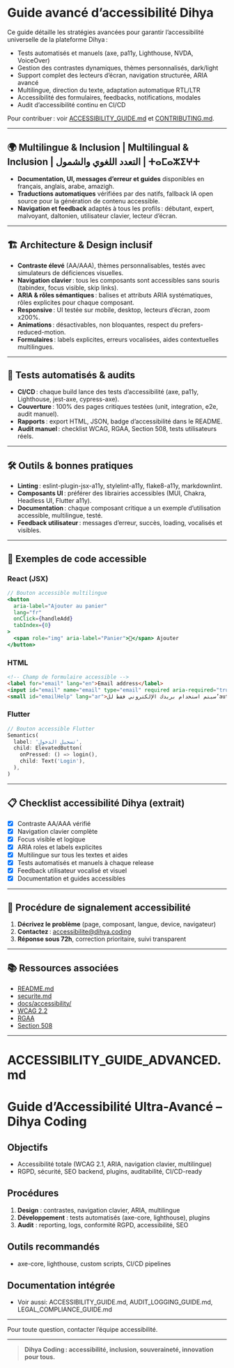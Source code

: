 # Guide avancé d’accessibilité Dihya

Ce guide détaille les stratégies avancées pour garantir l’accessibilité universelle de la plateforme Dihya :
- Tests automatisés et manuels (axe, pa11y, Lighthouse, NVDA, VoiceOver)
- Gestion des contrastes dynamiques, thèmes personnalisés, dark/light
- Support complet des lecteurs d’écran, navigation structurée, ARIA avancé
- Multilingue, direction du texte, adaptation automatique RTL/LTR
- Accessibilité des formulaires, feedbacks, notifications, modales
- Audit d’accessibilité continu en CI/CD

Pour contribuer : voir [ACCESSIBILITY_GUIDE.md](ACCESSIBILITY_GUIDE.md) et [CONTRIBUTING.md](CONTRIBUTING.md).

---

## 🌍 Multilingue & Inclusion | Multilingual & Inclusion | التعدد اللغوي والشمول | ⵜⴰⵎⴰⵣⵉⵖⵜ

- **Documentation, UI, messages d’erreur et guides** disponibles en français, anglais, arabe, amazigh.
- **Traductions automatiques** vérifiées par des natifs, fallback IA open source pour la génération de contenu accessible.
- **Navigation et feedback** adaptés à tous les profils : débutant, expert, malvoyant, daltonien, utilisateur clavier, lecteur d’écran.

---

## 🏗️ Architecture & Design inclusif

- **Contraste élevé** (AA/AAA), thèmes personnalisables, testés avec simulateurs de déficiences visuelles.
- **Navigation clavier** : tous les composants sont accessibles sans souris (tabindex, focus visible, skip links).
- **ARIA & rôles sémantiques** : balises et attributs ARIA systématiques, rôles explicites pour chaque composant.
- **Responsive** : UI testée sur mobile, desktop, lecteurs d’écran, zoom x200%.
- **Animations** : désactivables, non bloquantes, respect du prefers-reduced-motion.
- **Formulaires** : labels explicites, erreurs vocalisées, aides contextuelles multilingues.

---

## 🧪 Tests automatisés & audits

- **CI/CD** : chaque build lance des tests d’accessibilité (axe, pa11y, Lighthouse, jest-axe, cypress-axe).
- **Couverture** : 100% des pages critiques testées (unit, integration, e2e, audit manuel).
- **Rapports** : export HTML, JSON, badge d’accessibilité dans le README.
- **Audit manuel** : checklist WCAG, RGAA, Section 508, tests utilisateurs réels.

---

## 🛠️ Outils & bonnes pratiques

- **Linting** : eslint-plugin-jsx-a11y, stylelint-a11y, flake8-a11y, markdownlint.
- **Composants UI** : préférer des librairies accessibles (MUI, Chakra, Headless UI, Flutter a11y).
- **Documentation** : chaque composant critique a un exemple d’utilisation accessible, multilingue, testé.
- **Feedback utilisateur** : messages d’erreur, succès, loading, vocalisés et visibles.

---

## 🔄 Exemples de code accessible

### React (JSX)

```jsx
// Bouton accessible multilingue
<button
  aria-label="Ajouter au panier"
  lang="fr"
  onClick={handleAdd}
  tabIndex={0}
>
  <span role="img" aria-label="Panier">🛒</span> Ajouter
</button>
```

### HTML

```html
<!-- Champ de formulaire accessible -->
<label for="email" lang="en">Email address</label>
<input id="email" name="email" type="email" required aria-required="true" aria-describedby="emailHelp" />
<small id="emailHelp" lang="ar">سيتم استخدام بريدك الإلكتروني فقط لل’authentification.</small>
```

### Flutter

```dart
// Bouton accessible Flutter
Semantics(
  label: 'تسجيل الدخول',
  child: ElevatedButton(
    onPressed: () => login(),
    child: Text('Login'),
  ),
)
```

---

## 📋 Checklist accessibilité Dihya (extrait)

- [x] Contraste AA/AAA vérifié
- [x] Navigation clavier complète
- [x] Focus visible et logique
- [x] ARIA roles et labels explicites
- [x] Multilingue sur tous les textes et aides
- [x] Tests automatisés et manuels à chaque release
- [x] Feedback utilisateur vocalisé et visuel
- [x] Documentation et guides accessibles

---

## 🚨 Procédure de signalement accessibilité

1. **Décrivez le problème** (page, composant, langue, device, navigateur)
2. **Contactez** : [accessibilite@dihya.coding](mailto:accessibilite@dihya.coding)
3. **Réponse sous 72h**, correction prioritaire, suivi transparent

---

## 📚 Ressources associées

- [README.md](./README.md)
- [securite.md](./Dihya/securite.md)
- [docs/accessibility/](./docs/accessibility/)
- [WCAG 2.2](https://www.w3.org/WAI/standards-guidelines/wcag/)
- [RGAA](https://accessibilite.numerique.gouv.fr/)
- [Section 508](https://www.section508.gov/)

---

# ACCESSIBILITY_GUIDE_ADVANCED.md

# Guide d’Accessibilité Ultra-Avancé – Dihya Coding

## Objectifs
- Accessibilité totale (WCAG 2.1, ARIA, navigation clavier, multilingue)
- RGPD, sécurité, SEO backend, plugins, auditabilité, CI/CD-ready

## Procédures
1. **Design** : contrastes, navigation clavier, ARIA, multilingue
2. **Développement** : tests automatisés (axe-core, lighthouse), plugins
3. **Audit** : reporting, logs, conformité RGPD, accessibilité, SEO

## Outils recommandés
- axe-core, lighthouse, custom scripts, CI/CD pipelines

## Documentation intégrée
- Voir aussi: ACCESSIBILITY_GUIDE.md, AUDIT_LOGGING_GUIDE.md, LEGAL_COMPLIANCE_GUIDE.md

---

Pour toute question, contacter l’équipe accessibilité.

---

> **Dihya Coding : accessibilité, inclusion, souveraineté, innovation pour tous.**
